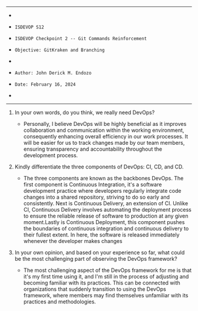 **********************************************************************
*
*     ISDEVOP S12
*     ISDEVOP Checkpoint 2 -- Git Commands Reinforcement
*     Objective: GitKraken and Branching
*     
*     Author: John Derick M. Endozo
*     Date: February 16, 2024
*     
**********************************************************************

1. In your own words, do you think, we really need DevOps?
    - Personally, I believe DevOps will be highly beneficial as it improves collaboration and communication within the  working environment, consequently enhancing overall efficiency in our work processes. It will be easier for us to track changes made by our team members, ensuring transparency and accountability throughout the development process.

2. Kindly differentiate the three components of DevOps: CI, CD, and CD.
    - The three components are known as the backbones DevOps. The first component is Continuous Integration, it's a software development practice where developers regularly integrate code changes into a shared repository, striving to do so early and consistently. Next is Continuous Delivery, an extension of CI. Unlike CI, Continuous Delivery involves automating the deployment process to ensure the reliable release of software to production at any given moment.Lastly is Continuous Deployment, this component pushes the boundaries of continuous integration and continuous delivery to their fullest extent. In here, the software is released immediately whenever the developer makes changes
     

3. In your own opinion, and based on your experience so far, what could be the most challenging part of observing the DevOps framework?
    - The most challenging aspect of the DevOps framework for me is that it's my first time using it, and I'm still in the process of adjusting and becoming familiar with its practices. This can be connected with organizations that suddenly transition to using the DevOps framework, where members may find themselves unfamiliar with its practices and methodologies.